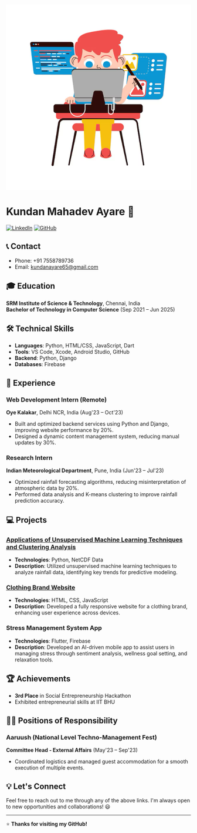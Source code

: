 ![Coder Image](https://github.com/Kundanayare65/Image-assets/raw/main/boy-coding-designing-with-pc-illustration_418302-2378.png)

# Kundan Mahadev Ayare  🚀
[![LinkedIn](https://img.shields.io/badge/LinkedIn-Kundan_Ayare-blue)](https://www.linkedin.com/in/kundan-ayare-77a024212/)
[![GitHub](https://img.shields.io/badge/GitHub-Kundanayare65-black)](https://github.com/Kundanayare65)

## 📞 Contact
- Phone: +91 7558789736
- Email: [kundanayare65@gmail.com](mailto:kundanayare65@gmail.com)

## 🎓 Education
**SRM Institute of Science & Technology**, Chennai, India  
**Bachelor of Technology in Computer Science** (Sep 2021 – Jun 2025)

## 🛠️ Technical Skills
- **Languages**: Python, HTML/CSS, JavaScript, Dart
- **Tools**: VS Code, Xcode, Android Studio, GitHub
- **Backend**: Python, Django
- **Databases**: Firebase

## 💼 Experience

### Web Development Intern (Remote)  
**Oye Kalakar**, Delhi NCR, India (Aug'23 – Oct'23)  
- Built and optimized backend services using Python and Django, improving website performance by 20%.  
- Designed a dynamic content management system, reducing manual updates by 30%.

### Research Intern  
**Indian Meteorological Department**, Pune, India (Jun'23 – Jul'23)  
- Optimized rainfall forecasting algorithms, reducing misinterpretation of atmospheric data by 20%.  
- Performed data analysis and K-means clustering to improve rainfall prediction accuracy.

## 💻 Projects

### [Applications of Unsupervised Machine Learning Techniques and Clustering Analysis](https://github.com/Kundanayare65/IMD-Pune)  
- **Technologies**: Python, NetCDF Data  
- **Description**: Utilized unsupervised machine learning techniques to analyze rainfall data, identifying key trends for predictive modeling.  

### [Clothing Brand Website](https://github.com/Kundanayare65/clothing-brand-websites)  
- **Technologies**: HTML, CSS, JavaScript  
- **Description**: Developed a fully responsive website for a clothing brand, enhancing user experience across devices.  

### Stress Management System App
- **Technologies**: Flutter, Firebase  
- **Description**: Developed an AI-driven mobile app to assist users in managing stress through sentiment analysis, wellness goal setting, and relaxation tools.  


## 🏆 Achievements
- **3rd Place** in Social Entrepreneurship Hackathon  
- Exhibited entrepreneurial skills at IIT BHU

## 🧑‍💻 Positions of Responsibility

### Aaruush (National Level Techno-Management Fest)  
**Committee Head - External Affairs** (May'23 – Sep'23)  
- Coordinated logistics and managed guest accommodation for a smooth execution of multiple events.

## 💡 Let's Connect
Feel free to reach out to me through any of the above links. I'm always open to new opportunities and collaborations! 😃

---

⭐ **Thanks for visiting my GitHub!**
